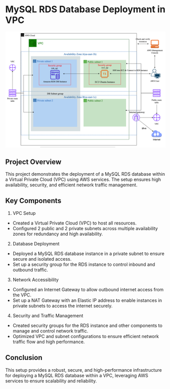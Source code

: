 # MySQL RDS Database Deployment in VPC

![MYSQLRDS](./RDS_VPC.png)

## Project Overview

This project demonstrates the deployment of a MySQL RDS database within a Virtual Private Cloud (VPC) using AWS services. The setup ensures high availability, security, and efficient network traffic management.

## Key Components

1. VPC Setup

- Created a Virtual Private Cloud (VPC) to host all resources.
- Configured 2 public and 2 private subnets across multiple availability zones for redundancy and high availability.

2. Database Deployment

- Deployed a MySQL RDS database instance in a private subnet to ensure secure and isolated access.
- Set up a security group for the RDS instance to control inbound and outbound traffic.

3. Network Accessibility

- Configured an Internet Gateway to allow outbound internet access from the VPC.
- Set up a NAT Gateway with an Elastic IP address to enable instances in private subnets to access the internet securely.

4. Security and Traffic Management

- Created security groups for the RDS instance and other components to manage and control network traffic.
- Optimized VPC and subnet configurations to ensure efficient network traffic flow and high performance.

## Conclusion

This setup provides a robust, secure, and high-performance infrastructure for deploying a MySQL RDS database within a VPC, leveraging AWS services to ensure scalability and reliability.
